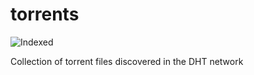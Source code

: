 torrents 
========
![Indexed](https://img.shields.io/badge/indexed-51830-blue)

Collection of torrent files discovered in the DHT network

